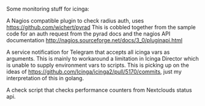 Some monitoring stuff for icinga:

A Nagios compatible plugin to check radius auth, uses https://github.com/wichert/pyrad
This is cobbled together from the sample code for an auth request from the pyrad docs and the nagios API documentation http://nagios.sourceforge.net/docs/3_0/pluginapi.html

A service notification for Telegram that accepts all icinga vars as arguments. This is mainly to workaround a limitation in Icinga Director which is unable to supply environment vars  to scripts. This is picking up on the ideas of https://github.com/Icinga/icinga2/pull/5170/commits, just my interpretation of this in golang.

A check script that checks performance counters from Nextclouds status api.
